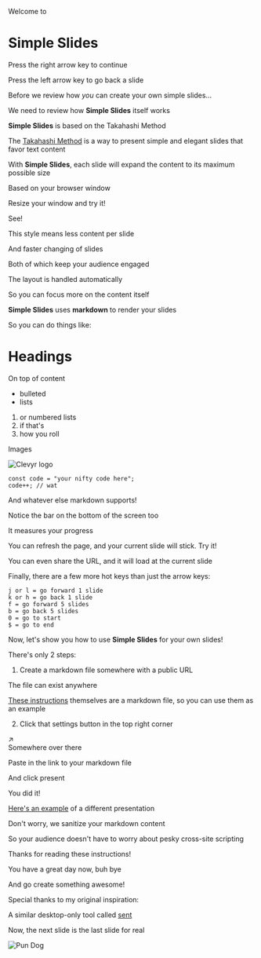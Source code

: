 Welcome to
# Simple Slides
Press the right arrow key
to continue

Press the left arrow key
to go back a slide

Before we review how *you*
can create your own simple slides...

We need to review how
**Simple Slides** itself
works

**Simple Slides** is based on
the Takahashi Method

The [Takahashi Method](https://en.wikipedia.org/wiki/Takahashi_method)
is a way to present simple and elegant slides
that favor text content

With **Simple Slides**, each slide will expand
the content to its
maximum possible size

Based on your browser window

Resize your window and try it!

See!

This style means less content
per slide

And faster changing of slides

Both of which keep
your audience engaged

The layout is handled
automatically

So you can focus more
on the content itself

**Simple Slides** uses
**markdown** to render your slides

So you can do things like:

# Headings
On top of content

- bulleted
- lists

1. or numbered lists
1. if that's
1. how you roll

Images

![Clevyr logo](/images/clevyr.png)

```
const code = "your nifty code here";
code++; // wat
```

And whatever else
markdown supports!

Notice the bar on the bottom
of the screen too

It measures your progress

You can refresh the page,
and your current slide will stick. Try it!

You can even share the URL,
and it will load at the current slide

Finally, there are a few more
hot keys than just the arrow keys:

```
j or l = go forward 1 slide
k or h = go back 1 slide
f = go forward 5 slides
b = go back 5 slides
0 = go to start
$ = go to end
```

Now, let's show you
how to use **Simple Slides**
for your own slides!

There's only 2 steps:

1. Create a markdown file
somewhere with a public URL

The file can exist anywhere

[These instructions](/instructions.md) themselves are
a markdown file, so you can use
them as an example

2. Click that settings button in the top right corner

<span>&#8599;&#65039;</span>
<br />Somewhere over there

Paste in the link to your markdown file

And click present

You did it!

[Here's an example](https://simpleslides.dev/aHR0cHM6Ly9yYXcuZ2l0aHVidXNlcmNvbnRlbnQuY29tL2Fsa3JhdXNzNDgvdGFsa3MvbWFzdGVyL3NoZWNvZGVzLXdvcmtzaG9wLWludHJvL3ByZXNlbnRhdGlvbi5tZA==) of
a different presentation

Don't worry, we sanitize your markdown
content

So your audience doesn't have to worry
about pesky cross-site scripting

Thanks for reading
these instructions!

You have a great
day now, buh bye

And go create something awesome!

Special thanks to my
original inspiration:

A similar desktop-only tool
called [sent](https://tools.suckless.org/sent/)

Now, the next slide is
the last slide for real

![Pun Dog](/images/pun-dog.jpg)

